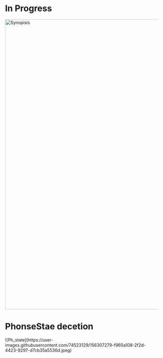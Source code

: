 <h1>In Progress</h1
# PhoneState<img width="561" alt="STATE_check" src="https://user-images.githubusercontent.com/74523129/155829187-b6bb2652-e745-432e-b826-031557fcb23b.PNG">
<img width="957" alt="Synopisis" src="https://user-images.githubusercontent.com/74523129/156307067-dfc50e51-4dae-40e2-ae28-69227dd11b3b.png">
<h1>PhonseStae decetion</h1>![Ph_state](https://user-images.githubusercontent.com/74523129/156307279-f965a108-2f2d-4423-9297-d7cb35a5536d.jpeg)

